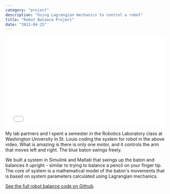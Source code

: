 ```yaml
---
category: "project"
description: "Using Lagrangian mechanics to control a robot"
title: "Robot Balance Project"
date: "2013-04-25"
---
```


<p><iframe src="//player.vimeo.com/video/64852854?badge=0" width="500" height="281" frameborder="0" webkitAllowFullScreen mozallowfullscreen allowFullScreen></iframe> 

My lab partners and I spent a  semester in the Robotics Laboratory class at Washington University in St. Louis coding the system for robot in the above video. What is amazing is there is only one motor, and it controls the arm that moves left and right. The blue baton swings freely. 

We built a system in Simulink and Matlab that swings up the baton and balances it upright - similar to trying to balance a pencil on your finger tip. The core of system is a mathematical model of the baton's movements that is based on system parameters calculated using Lagrangian mechanics.

[See the full robot balance code on Github](https://github.com/philipithomas/balance).  
